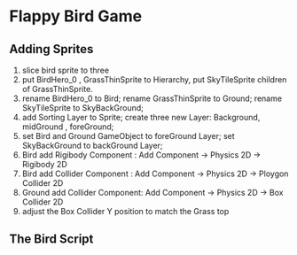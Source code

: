 # Flappy Bird Game

## Adding Sprites
1. slice bird sprite to three 
2. put BirdHero_0 , GrassThinSprite to Hierarchy, put SkyTileSprite children of GrassThinSprite.
3. rename BirdHero_0 to Bird; rename GrassThinSprite to Ground; rename SkyTileSprite to SkyBackGround;
4. add Sorting Layer to Sprite; create three new Layer: Background, midGround , foreGround;
5. set Bird and Ground GameObject to foreGround Layer; set SkyBackGround to backGround Layer;
6. Bird add Rigibody Component : Add Component -> Physics 2D -> Rigibody 2D
7. Bird add Collider Component : Add Component -> Physics 2D -> Ploygon Collider 2D 
8. Ground add Collider Component: Add Component -> Physics 2D -> Box Collider 2D 
9. adjust the Box Collider Y position to match the Grass top

## The Bird Script